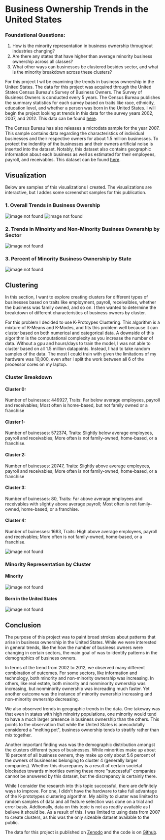 # Business Ownership Trends in the United States

### Foundational Questions: 
1. How is the minority representation in business ownership throughout industries changing?
2. Are there any states that have higher than average minority business ownership across all classes?
3. What other ways can businesses be clustered besides sector, and what is the minority breakdown across these clusters?

For this project I wil be examining the trends in business ownership in the United States. The data for this project was acquired through the United States Census Bureau's Survey of Business Owners. The Survey of Business Owners is conducted every 5 years. The Census Bureau publishes the summary statistics for each survey based on traits like race, ethnicity, education level, and whether a person was born in the United States. I will begin the project looking at trends in this data for the survey years 2002, 2007, and 2012. This data can be found [here](https://www.census.gov/programs-surveys/sbo/data/tables.html).

The Census Bureau has also releases a microdata sample for the year 2007. This sample contains data regarding the characteristics of individual businesses and their respective owners for about 1.5 million businesses. To protect the indentity of the businesses and their owners artificial noise is inserted into the dataset. Notably, this dataset also contains geographic information about each business as well as estimated for their employees, payroll, and receivables. This dataset can be found [here](https://www.census.gov/content/census/en/data/datasets/2007/econ/sbo/2007-sbo-pums.html).

## Visualization
Below are samples of this visualizations I created. The visualizations are interactive, but I addes some screenshot samples for this publication.

### 1. Overall Trends in Business Owership
<img src="Single Line Chart.png" alt="image not found" class="inline"/>
<img src="Pie Chart.png" alt="image not found" class="inline"/>

### 2. Trends in Minoirty and Non-Minority Business Ownership by Sector
<img src="Minority Line Chart.png" alt="image not found" class="inline"/>

### 3. Percent of Minority Business Ownership by State
<img src="Choropleth.png" alt="image not found" class="inline"/>

## Clustering
In this section, I want to explore creating clusters for different types of businesses based on traits like employment, payroll, receivalbles, whether the business was family owned, and so on. I then wanted to determine the breakdown of different characteristics of business owners by cluster. 

For this problem I decided to use K-Protoypes Clustering. This algorithm is a mixture of K-Means and K-Modes, and fits this problem well because it can cluster based on both numerical and categorical data. A downside of this algorithm is the computational complexity as you increase the number of data. Without a gpu and hours/days to train the model, I was not able to cluster based on all 1.5 million datapoints. Instead, I had to take random samples of the data. The most I could train with given the limitations of my hardware was 10,000, even after I split the work between all 6 of the processor cores on my laptop.

### Cluster Breakdown

#### Cluster 0:
Number of buinesses: 449927, Traits: Far below average employees, payroll and receivables; Most often is home-based, but not family owned or a franchise

#### Cluster 1: 
Number of buinesses: 572374, Traits: Slightly below average employees, payroll and receivables; More often is not family-owned, home-based, or a franchise. 

#### Cluster 2: 
Number of buinesses: 20747, Traits: Slightly above average employees, payroll and receivables; More often is not family-owned, home-based, or a franchise

#### Cluster 3:
Number of buinesses: 80, Traits: Far above average employees and receivables with slightly above average payroll; Most often is not family-owned, home-based, or a franchise.

#### Cluster 4:
Number of buinesses: 1683, Traits: High above average employees, payroll and receivables; More often is not family-owned, home-based, or a franchise. 

<img src="Cluster.png" alt="image not found" class="inline"/>

### Minority Representation by Cluster
#### Minority
<img src="Minorities by Cluster.png" alt="image not found" class="inline"/>

#### Born in the United States
<img src="Born In USA by Cluster.png" alt="image not found" class="inline"/>


## Conclusion

The purpose of this project was to paint broad strokes about patterns that arise in business ownership in the United States. While we were interested in general trends, like the how the number of business owners were changing in certain sectors, the main goal of was to identify patterns in the demographics of business owners. 

In terms of the trend from 2002 to 2012, we observed many different combination of outcomes. For some sectors, like information and technology, both minority and non-minority ownership was increasing. In others, like real estate, both minority and nonminority ownership was increasing, but nonminority ownership was increading much faster. Yet another outcome was the instance of minority ownership increasing and non-minority ownership decreasing.

We also observed trends in geographic trends in the data. One takeway was that even in states with high minoirty populations, one minority would tend to have a much larger presence in business ownership than the others. This points to the observation that while the United States is anecodotally considered a "melting pot", business ownership tends to stratify rather than mix together. 

Another important finding was was the demographic distribution amongst the clusters different types of businesses. While minorities make up about 18 percent of all business owners, they make up only about 5.6 percent of the owners of businesses belonging to cluster 4 (generally larger companies). Whether this discrepancy is a result of certain societal blockades towards minorities owning these more "successful" companies cannot be answered by this dataset, but the discrepancy is certainly there.  

While I consider the research into this topic successful, there are definitely ways to improve. For one, I didn't have the hardware to take full advantage of the K-prototypes clustering algorithm. My ability to cluster was limited to random samples of data and all feature selection was done on a trial and error basis.
Addtionally, data on this topic is not as readily available as I believe it should be. As a result of this. I was limited to using data from 2007 to create clusters, as this was the only sizeable dataset available to the public.

The data for this project is published on [Zenodo]() and the code is on [Github](https://github.com/nickblackmore/DATS-6103-Individual-Project-3-Nicholas-Blackmore). 
